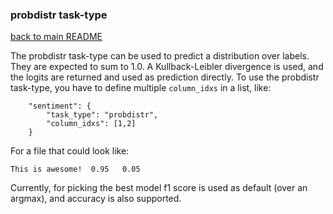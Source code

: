 ### probdistr task-type
[back to main README](../README.md)

The probdistr task-type can be used to predict a distribution over labels. They are expected to sum
to 1.0. A Kullback-Leibler divergence is used, and the logits are returned and used as prediction 
directly. To use the probdistr task-type, you have to define multiple `column_idxs` in a list, like:

```
    "sentiment": {
        "task_type": "probdistr",
        "column_idxs": [1,2]
    }
```
For a file that could look like:
```
This is awesome!  0.95   0.05
```

Currently, for picking the best model f1 score is used as default (over an argmax), and accuracy is also supported.


